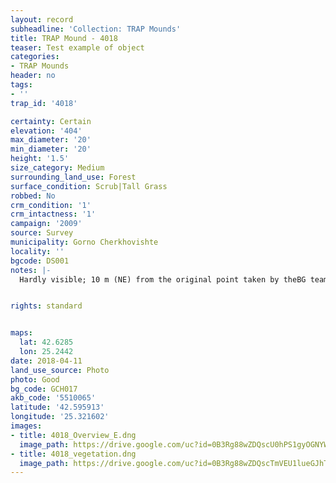 ```yaml
---
layout: record
subheadline: 'Collection: TRAP Mounds'
title: TRAP Mound - 4018
teaser: Test example of object
categories:
- TRAP Mounds
header: no
tags:
- ''
trap_id: '4018'

certainty: Certain
elevation: '404'
max_diameter: '20'
min_diameter: '20'
height: '1.5'
size_category: Medium
surrounding_land_use: Forest
surface_condition: Scrub|Tall Grass
robbed: No
crm_condition: '1'
crm_intactness: '1'
campaign: '2009'
source: Survey
municipality: Gorno Cherkhovishte
locality: ''
bgcode: DS001
notes: |-
  Hardly visible; 10 m (NE) from the original point taken by theBG team.


rights: standard


maps:
  lat: 42.6285
  lon: 25.2442
date: 2018-04-11
land_use_source: Photo
photo: Good
bg_code: GCH017
akb_code: '5510065'
latitude: '42.595913'
longitude: '25.321602'
images:
- title: 4018_Overview_E.dng
  image_path: https://drive.google.com/uc?id=0B3Rg88wZDQscU0hPS1gyOGNYWjg
- title: 4018_vegetation.dng
  image_path: https://drive.google.com/uc?id=0B3Rg88wZDQscTmVEU1lueGJhTUk
---
```

